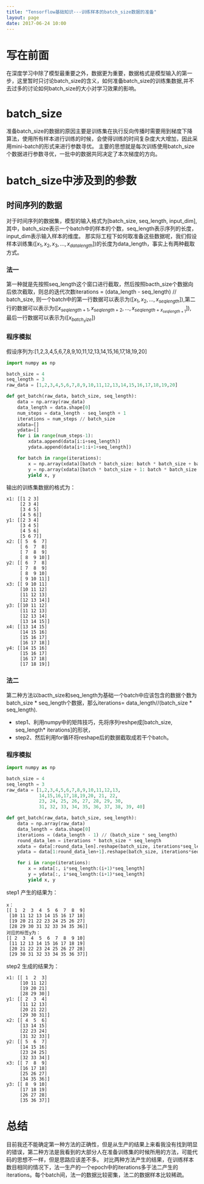 ```yaml
---
title: "Tensorflow基础知识---训练样本的batch_size数据的准备"
layout: page
date: 2017-06-24 10:00
---
```


# 写在前面
在深度学习中除了模型最重要之外，数据更为重要，数据格式是模型输入的第一步，这里暂时只讨论batch_size的含义，如何准备batch_size的训练集数据,并不去过多的讨论如何batch_size的大小对学习效果的影响。

# batch_size
准备batch_size的数据的原因主要是训练集在执行反向传播时需要用到梯度下降算法，使用所有样本进行训练的时候，会使得训练的时间复杂度大大增加，因此采用mini-batch的形式来进行参数寻优。
主要的思想就是每次训练使用batch_size个数据进行参数寻优，一批中的数据共同决定了本次梯度的方向。

# batch_size中涉及到的参数
## 时间序列的数据
对于时间序列的数据集，模型的输入格式为[batch_size, seq_length, input_dim], 其中，batch_size表示一个batch中的样本的个数，seq_length表示序列的长度，input_dim表示输入样本的维度。
那实际工程下如何取准备这些数据呢，我们假设样本训练集$([x_1, x_2, x_3, ..., x_{datalength}])$的长度为data_length，事实上有两种截取方式。
### 法一
第一种就是先按照seq_length这个窗口进行截取，然后按照bacth_size个数据向后依次截取，则总的迭代次数iterations = (data_length - seq_length) // batch_size, 则一个batch中的第一行数据可以表示为$([x_1, x_2, ...,x_{seqlength}])$,第二行的数据可以表示为$([x_{seqlength+1}, x_{seqlength+2}, ..., x_{seqlength+x_{seqlength+1}}])$, 最后一行数据可以表示为$([x_{batch_size}])$
### 程序模拟
假设序列为:[1,2,3,4,5,6,7,8,9,10,11,12,13,14,15,16,17,18,19,20]

```python
import numpy as np

batch_size = 4
seq_length = 3
raw_data = [1,2,3,4,5,6,7,8,9,10,11,12,13,14,15,16,17,18,19,20]

def get_batch(raw_data, batch_size, seq_length):
    data = np.array(raw_data)
    data_length = data.shape[0]
    num_steps = data_length - seq_length + 1
    iterations = num_steps // batch_size
    xdata=[]
    ydata=[]
    for i in range(num_steps-1):
        xdata.append(data[i:i+seq_length])
        ydata.append(data[i+1:i+1+seq_length])

    for batch in range(iterations):
        x = np.array(xdata)[batch * batch_size: batch * batch_size + batch_size, :]
        y = np.array(xdata)[batch * batch_size + 1: batch * batch_size + 1 + batch_size, :]
        yield x, y
```
输出的训练集数据的格式为：
```
x1: [[1 2 3]
     [2 3 4]
     [3 4 5]
     [4 5 6]]
y1: [[2 3 4]
     [3 4 5]
     [4 5 6]
     [5 6 7]]
x2: [[ 5  6  7]
     [ 6  7  8]
     [ 7  8  9]
     [ 8  9 10]]
y2: [[ 6  7  8]
     [ 7  8  9]
     [ 8  9 10]
     [ 9 10 11]]
x3: [[ 9 10 11]
     [10 11 12]
     [11 12 13]
     [12 13 14]]
y3: [[10 11 12]
     [11 12 13]
     [12 13 14]
     [13 14 15]]
x4: [[13 14 15]
     [14 15 16]
     [15 16 17]
     [16 17 18]]
y4: [[14 15 16]
     [15 16 17]
     [16 17 18]
     [17 18 19]]
```


### 法二
第二种方法以bacth_size和seq_length为基础一个batch中应该包含的数据个数为batch_size * seq_length个数据，那么iterations= data_length//(batch_size * seq_length).
- step1、利用numpy中的矩阵技巧，先将序列reshpe成[batch_size, seq_length* iterations]的形状，
- step2、然后利用for循环将reshape后的数据截取成若干个batch。

### 程序模拟

```python
import numpy as np

batch_size = 4
seq_length = 3
raw_data = [1,2,3,4,5,6,7,8,9,10,11,12,13,
            14,15,16,17,18,19,20, 21, 22, 
            23, 24, 25, 26, 27, 28, 29, 30, 
            31, 32, 33, 34, 35, 36, 37, 38, 39, 40]

def get_batch(raw_data, batch_size, seq_length):
    data = np.array(raw_data)
    data_length = data.shape[0]
    iterations = (data_length - 1) // (batch_size * seq_length)
    round_data_len = iterations * batch_size * seq_length
    xdata = data[:round_data_len].reshape(batch_size, iterations*seq_length)
    ydata = data[1:round_data_len+1].reshape(batch_size, iterations*seq_length)

    for i in range(iterations):
        x = xdata[:, i*seq_length:(i+1)*seq_length]
        y = ydata[:, i*seq_length:(i+1)*seq_length]
        yield x, y
```
step1 产生的结果为：
```
x：
[[ 1  2  3  4  5  6  7  8  9]
 [10 11 12 13 14 15 16 17 18]
 [19 20 21 22 23 24 25 26 27]
 [28 29 30 31 32 33 34 35 36]]
对应的标签y为：
[[ 2  3  4  5  6  7  8  9 10]
 [11 12 13 14 15 16 17 18 19]
 [20 21 22 23 24 25 26 27 28]
 [29 30 31 32 33 34 35 36 37]]
```
step2 生成的结果为：
```
x1: [[ 1  2  3]
     [10 11 12]
     [19 20 21]
     [28 29 30]]
y1: [[ 2  3  4]
     [11 12 13]
     [20 21 22]
     [29 30 31]]
x2: [[ 4  5  6]
     [13 14 15]
     [22 23 24]
     [31 32 33]]
y2: [[ 5  6  7]
     [14 15 16]
     [23 24 25]
     [32 33 34]]
x3: [[ 7  8  9]
     [16 17 18]
     [25 26 27]
     [34 35 36]]
y3: [[ 8  9 10]
     [17 18 19]
     [26 27 28]
     [35 36 37]]
```

# 总结
目前我还不能确定第一种方法的正确性，但是从生产的结果上来看我没有找到明显的错误，第二种方法是我看到的大部分人在准备训练集的时候所用的方法，可能代码的思想不一样，但是思路应该差不多。
对比两种方法产生的结果，在训练样本数目相同的情况下，法一生产的一个epoch中的iterations多于法二产生的iterations。每个batch间，法一的数据比较密集，法二的数据样本比较稀疏。
